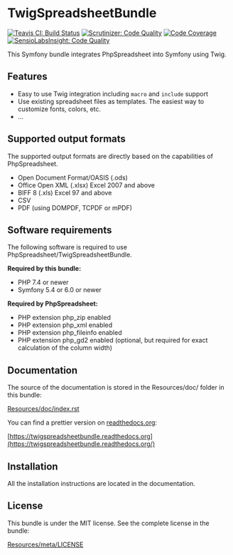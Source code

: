 # TwigSpreadsheetBundle

[![Teavis CI: Build Status](https://api.travis-ci.com/recranet/TwigSpreadsheetBundle.png?branch=master)](https://app.travis-ci.com/recranet/TwigSpreadsheetBundle)
[![Scrutinizer: Code Quality](https://scrutinizer-ci.com/g/recranet/TwigSpreadsheetBundle/badges/quality-score.png?b=master)](https://scrutinizer-ci.com/g/recranet/TwigSpreadsheetBundle/?branch=master)
[![Code Coverage](https://scrutinizer-ci.com/g/recranet/TwigSpreadsheetBundle/badges/coverage.png?b=master)](https://scrutinizer-ci.com/g/recranet/TwigSpreadsheetBundle/?branch=master)
[![SensioLabsInsight: Code Quality](https://insight.sensiolabs.com/projects/f5c25ebe-0cbc-4be1-a094-4ef87d48ea1b/mini.png)](https://insight.sensiolabs.com/projects/f5c25ebe-0cbc-4be1-a094-4ef87d48ea1b)

This Symfony bundle integrates PhpSpreadsheet into Symfony using Twig.

## Features

 * Easy to use Twig integration including ``macro`` and ``include`` support
 * Use existing spreadsheet files as templates. The easiest way to customize fonts, colors, etc.
 * ...

## Supported output formats

The supported output formats are directly based on the capabilities of PhpSpreadsheet.

 * Open Document Format/OASIS (.ods)
 * Office Open XML (.xlsx) Excel 2007 and above
 * BIFF 8 (.xls) Excel 97 and above
 * CSV
 * PDF (using DOMPDF, TCPDF or mPDF)

## Software requirements

The following software is required to use PhpSpreadsheet/TwigSpreadsheetBundle.

**Required by this bundle:**

 * PHP 7.4 or newer
 * Symfony 5.4 or 6.0 or newer

**Required by PhpSpreadsheet:**

 * PHP extension php_zip enabled
 * PHP extension php_xml enabled
 * PHP extension php_fileinfo enabled
 * PHP extension php_gd2 enabled (optional, but required for exact calculation of the column width)

## Documentation

The source of the documentation is stored in the Resources/doc/ folder in this bundle:
    
[Resources/doc/index.rst](https://github.com/Recranet/TwigSpreadsheetBundle/blob/master/src/Resources/doc/index.rst)

You can find a prettier version on [readthedocs.org](httsp://readthedocs.org):

[https://twigspreadsheetbundle.readthedocs.org](https://twigspreadsheetbundle.readthedocs.org/)

## Installation

All the installation instructions are located in the documentation.

## License

This bundle is under the MIT license. See the complete license in the bundle:

[Resources/meta/LICENSE](https://github.com/Recranet/TwigSpreadsheetBundle/blob/master/LICENSE)
